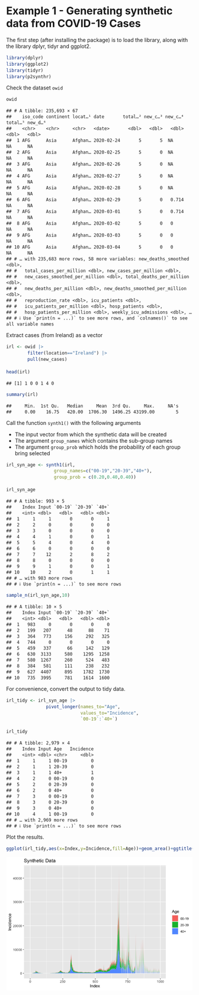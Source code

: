 Example 1 - Generating synthetic data from COVID-19 Cases
================

The first step (after installing the package) is to load the library,
along with the library dplyr, tidyr and ggplot2.

``` r
library(dplyr)
library(ggplot2)
library(tidyr)
library(p2synthr)
```

Check the dataset `owid`

``` r
owid
```

    ## # A tibble: 235,693 × 67
    ##    iso_code continent locat…¹ date       total…² new_c…³ new_c…⁴ total…⁵ new_d…⁶
    ##    <chr>    <chr>     <chr>   <date>       <dbl>   <dbl>   <dbl>   <dbl>   <dbl>
    ##  1 AFG      Asia      Afghan… 2020-02-24       5       5  NA          NA      NA
    ##  2 AFG      Asia      Afghan… 2020-02-25       5       0  NA          NA      NA
    ##  3 AFG      Asia      Afghan… 2020-02-26       5       0  NA          NA      NA
    ##  4 AFG      Asia      Afghan… 2020-02-27       5       0  NA          NA      NA
    ##  5 AFG      Asia      Afghan… 2020-02-28       5       0  NA          NA      NA
    ##  6 AFG      Asia      Afghan… 2020-02-29       5       0   0.714      NA      NA
    ##  7 AFG      Asia      Afghan… 2020-03-01       5       0   0.714      NA      NA
    ##  8 AFG      Asia      Afghan… 2020-03-02       5       0   0          NA      NA
    ##  9 AFG      Asia      Afghan… 2020-03-03       5       0   0          NA      NA
    ## 10 AFG      Asia      Afghan… 2020-03-04       5       0   0          NA      NA
    ## # … with 235,683 more rows, 58 more variables: new_deaths_smoothed <dbl>,
    ## #   total_cases_per_million <dbl>, new_cases_per_million <dbl>,
    ## #   new_cases_smoothed_per_million <dbl>, total_deaths_per_million <dbl>,
    ## #   new_deaths_per_million <dbl>, new_deaths_smoothed_per_million <dbl>,
    ## #   reproduction_rate <dbl>, icu_patients <dbl>,
    ## #   icu_patients_per_million <dbl>, hosp_patients <dbl>,
    ## #   hosp_patients_per_million <dbl>, weekly_icu_admissions <dbl>, …
    ## # ℹ Use `print(n = ...)` to see more rows, and `colnames()` to see all variable names

Extract cases (from Ireland) as a vector

``` r
irl <- owid |>
        filter(location=="Ireland") |>
        pull(new_cases)

head(irl)
```

    ## [1] 1 0 0 1 4 0

``` r
summary(irl)
```

    ##     Min.  1st Qu.   Median     Mean  3rd Qu.     Max.     NA's 
    ##     0.00    16.75   420.00  1706.30  1496.25 43199.00        5

Call the function `synth1()` with the following arguments

-   The input vector from which the synthetic data will be created
-   The argument `group_names` which contains the sub-group names
-   The argument `group_prob` which holds the probability of each group
    bring selected

``` r
irl_syn_age <- synth1(irl,
                  group_names=c("00-19","20-39","40+"),
                  group_prob = c(0.20,0.40,0.40))

irl_syn_age
```

    ## # A tibble: 993 × 5
    ##    Index Input `00-19` `20-39` `40+`
    ##    <int> <dbl>   <dbl>   <dbl> <dbl>
    ##  1     1     1       0       0     1
    ##  2     2     0       0       0     0
    ##  3     3     0       0       0     0
    ##  4     4     1       0       0     1
    ##  5     5     4       0       4     0
    ##  6     6     0       0       0     0
    ##  7     7    12       2       8     2
    ##  8     8     0       0       0     0
    ##  9     9     1       0       0     1
    ## 10    10     2       0       1     1
    ## # … with 983 more rows
    ## # ℹ Use `print(n = ...)` to see more rows

``` r
sample_n(irl_syn_age,10)
```

    ## # A tibble: 10 × 5
    ##    Index Input `00-19` `20-39` `40+`
    ##    <int> <dbl>   <dbl>   <dbl> <dbl>
    ##  1   983     0       0       0     0
    ##  2   199   207      48      88    71
    ##  3   364   773     156     292   325
    ##  4   744     0       0       0     0
    ##  5   459   337      66     142   129
    ##  6   630  3133     580    1295  1258
    ##  7   580  1267     260     524   483
    ##  8   384   581     111     238   232
    ##  9   627  4407     895    1782  1730
    ## 10   735  3995     781    1614  1600

For convenience, convert the output to tidy data.

``` r
irl_tidy <- irl_syn_age |>
               pivot_longer(names_to="Age",
                            values_to="Incidence",
                            `00-19`:`40+`)

irl_tidy
```

    ## # A tibble: 2,979 × 4
    ##    Index Input Age   Incidence
    ##    <int> <dbl> <chr>     <dbl>
    ##  1     1     1 00-19         0
    ##  2     1     1 20-39         0
    ##  3     1     1 40+           1
    ##  4     2     0 00-19         0
    ##  5     2     0 20-39         0
    ##  6     2     0 40+           0
    ##  7     3     0 00-19         0
    ##  8     3     0 20-39         0
    ##  9     3     0 40+           0
    ## 10     4     1 00-19         0
    ## # … with 2,969 more rows
    ## # ℹ Use `print(n = ...)` to see more rows

Plot the results.

``` r
ggplot(irl_tidy,aes(x=Index,y=Incidence,fill=Age))+geom_area()+ggtitle("Synthetic Data")
```

![](README_files/figure-gfm/unnamed-chunk-6-1.png)<!-- -->
